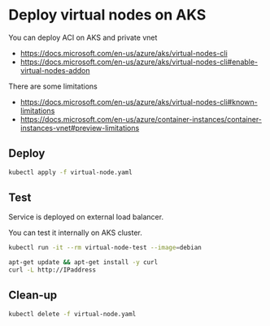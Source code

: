 # Deploy virtual nodes on AKS

You can deploy ACI on AKS and private vnet
- https://docs.microsoft.com/en-us/azure/aks/virtual-nodes-cli
- https://docs.microsoft.com/en-us/azure/aks/virtual-nodes-cli#enable-virtual-nodes-addon

There are some limitations
- https://docs.microsoft.com/en-us/azure/aks/virtual-nodes-cli#known-limitations
- https://docs.microsoft.com/en-us/azure/container-instances/container-instances-vnet#preview-limitations

## Deploy

```bash
kubectl apply -f virtual-node.yaml
```

## Test

Service is deployed on external load balancer.

You can test it internally on AKS cluster.

```bash
kubectl run -it --rm virtual-node-test --image=debian

apt-get update && apt-get install -y curl
curl -L http://IPaddress
```

## Clean-up

```bash
kubectl delete -f virtual-node.yaml
```